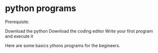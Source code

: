 # python programs

Prerequiste:

Download the python 
Download the coding editor
Write your first program and execute it 

Here are some basics ythons programs for the begineers.
